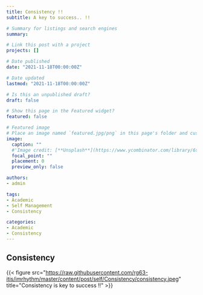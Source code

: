 ```yaml
---
title: Consistency !!
subtitle: A key to success.. !!

# Summary for listings and search engines
summary: 

# Link this post with a project
projects: []

# Date published
date: "2021-11-18T00:00:00Z"

# Date updated
lastmod: "2021-11-18T00:00:00Z"

# Is this an unpublished draft?
draft: false

# Show this page in the Featured widget?
featured: false

# Featured image
# Place an image named `featured.jpg/png` in this page's folder and customize its options here.
image:
  caption: ""  
  #'Image credit: [**Unsplash**](https://www.ycombinator.com/library/6s-how-to-lead)'
  focal_point: ""
  placement: 0
  preview_only: false

authors:
- admin

tags:
- Academic
- Self Management
- Consistency

categories:
- Academic
- Consistency
---
```

## Consistency
{{< figure src="https://raw.githubusercontent.com/rg63-itis/imrhythm/master/content/post/self/Consistency/consistency.jpeg" title="Consistency is key to success !!" >}}
